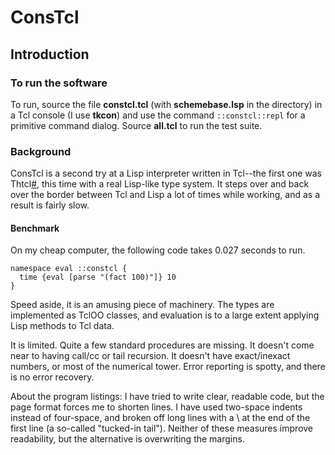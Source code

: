 # ConsTcl

## Introduction

### To run the software

To run, source the file __constcl.tcl__ (with __schemebase.lsp__ in the directory)
in a Tcl console (I use __tkcon__) and use the command `::constcl::repl` for a
primitive command dialog.  Source __all.tcl__ to run the test suite.

### Background

ConsTcl is a second try at a Lisp interpreter written in Tcl--the first one was 
Thtcl[#](https://github.com/hoodiecrow/thtcl), this time with a real Lisp-like 
type system. It steps over and back over the border between Tcl and Lisp a lot
of times while working, and as a result is fairly slow.

#### Benchmark

On my cheap computer, the following code takes 0.027 seconds to run.

```
namespace eval ::constcl {
  time {eval [parse "(fact 100)"]} 10
}
```


Speed aside, it is an amusing piece of machinery. The types are implemented as TclOO
classes, and evaluation is to a large extent applying Lisp methods to Tcl data.

It is limited. Quite a few standard procedures are missing. It doesn't come
near to having call/cc or tail recursion. It doesn't have exact/inexact
numbers, or most of the numerical tower. Error reporting is spotty, and there
is no error recovery.

About the program listings: I have tried to write clear, readable code, but
the page format forces me to shorten lines. I have used two-space indents
instead of four-space, and broken off long lines with a \ at the end of the
first line (a so-called "tucked-in tail"). Neither of these measures improve
readability, but the alternative is overwriting the margins.
